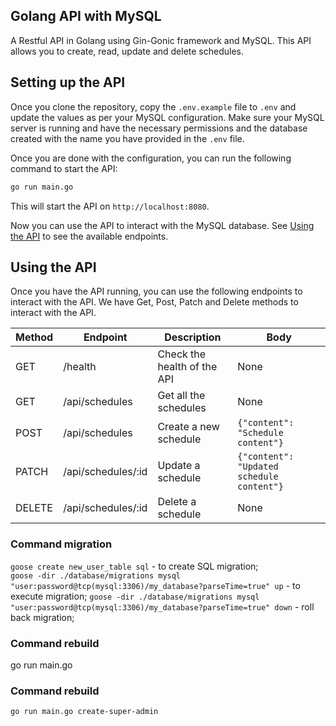 ## Golang API with MySQL 

A Restful API in Golang using Gin-Gonic framework and MySQL. This API allows you to create, read, update and delete schedules.

## Setting up the API

Once you clone the repository, copy the `.env.example` file to `.env` and update the values as per your MySQL configuration. Make sure your MySQL server is running and have the necessary permissions and the database created with the name you have provided in the `.env` file.

Once you are done with the configuration, you can run the following command to start the API:

```sh
go run main.go
```

This will start the API on `http://localhost:8080`.

Now you can use the API to interact with the MySQL database. See [Using the API](#using-the-api) to see the available endpoints.

## Using the API

Once you have the API running, you can use the following endpoints to interact with the API.
We have Get, Post, Patch and Delete methods to interact with the API.

| Method | Endpoint | Description | Body |
| --- | --- | --- | --- |
| GET | /health | Check the health of the API | None |
| GET | /api/schedules | Get all the schedules | None |
| POST | /api/schedules | Create a new schedule | `{"content": "Schedule content"}` |
| PATCH | /api/schedules/:id | Update a schedule | `{"content": "Updated schedule content"}` |
| DELETE | /api/schedules/:id | Delete a schedule | None |


### Command migration ###

`goose create new_user_table sql` - to create SQL migration;  
`goose -dir ./database/migrations mysql "user:password@tcp(mysql:3306)/my_database?parseTime=true" up` - to execute migration;
`goose -dir ./database/migrations mysql "user:password@tcp(mysql:3306)/my_database?parseTime=true" down` - roll back migration;


### Command rebuild ###
go run main.go


### Command rebuild ###
`go run main.go create-super-admin`
